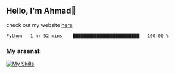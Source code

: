 
## Hello, I'm Ahmad👋

check out my website [here](https://ahmadalwi.com/)

<!--START_SECTION:waka-->

```txt
Python   1 hr 52 mins    █████████████████████████   100.00 %
```

<!--END_SECTION:waka-->

### My arsenal:

[![My Skills](https://skillicons.dev/icons?i=js,ts,py,go,react,nextjs,svelte,nodejs,django,tailwind,html,css,sass,firebase,mongodb,postgres,mysql,redis,git,github,docker,vscode,figma,godot)](https://skillicons.dev)
